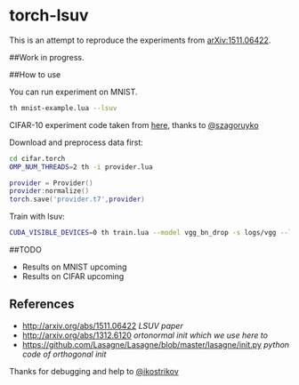 # torch-lsuv

This is an attempt to reproduce the experiments from [arXiv:1511.06422](http://arxiv.org/abs/1511.06422).

##Work in progress.

##How to use

You can run experiment on MNIST.

```bash
th mnist-example.lua --lsuv
```

CIFAR-10 experiment code taken from [here](https://github.com/szagoruyko/cifar.torch), thanks to [@szagoruyko](https://github.com/szagoruyko)

Download and preprocess data first:

```bash
cd cifar.torch
OMP_NUM_THREADS=2 th -i provider.lua
```
```lua
provider = Provider()
provider:normalize()
torch.save('provider.t7',provider)
```

Train with lsuv:

```bash
CUDA_VISIBLE_DEVICES=0 th train.lua --model vgg_bn_drop -s logs/vgg --lsuv
```

##TODO
* Results on MNIST upcoming
* Results on CIFAR upcoming

## References
* http://arxiv.org/abs/1511.06422 *LSUV paper*
* http://arxiv.org/abs/1312.6120 *ortonormal init which we use here to*
* https://github.com/Lasagne/Lasagne/blob/master/lasagne/init.py *python code of orthogonal init*

Thanks for debugging and help to [@ikostrikov](https://github.com/ikostrikov)

